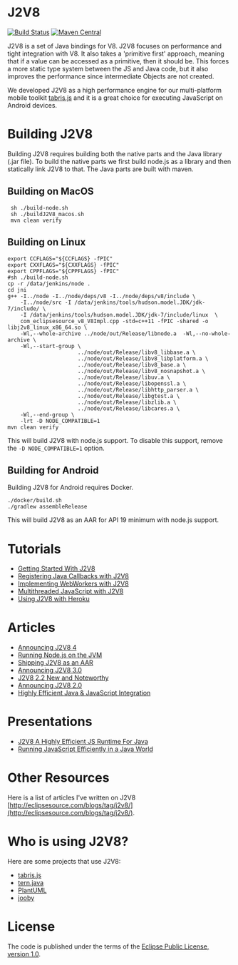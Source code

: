 J2V8
====

[![Build Status](https://secure.travis-ci.org/eclipsesource/J2V8.png)](http://travis-ci.org/eclipsesource/J2V8)
[![Maven Central](https://img.shields.io/maven-central/v/com.eclipsesource.j2v8/j2v8_win32_x86.svg)](http://search.maven.org/#search%7Cga%7C1%7Cg%3A%22com.eclipsesource.j2v8%22)

J2V8 is a set of Java bindings for V8. J2V8 focuses on performance and tight integration with V8. It also takes a 'primitive first' approach, meaning that if a value can be accessed as a primitive, then it should be. This forces a more static type system between the JS and Java code, but it also improves the performance since intermediate Objects are not created.

We developed J2V8 as a high performance engine for our multi-platform mobile toolkit [tabris.js](https://tabrisjs.com) and it is a great choice for executing JavaScript on Android devices.

Building J2V8
=============
Building J2V8 requires building both the native parts and the Java library (.jar file). To build the native parts we first build node.js as a library and then statically link J2V8 to that. The Java parts are built with maven.

Building on MacOS
-----------------
```
 sh ./build-node.sh
 sh ./buildJ2V8_macos.sh
 mvn clean verify
```

Building on Linux
-----------------
```
export CCFLAGS="${CCFLAGS} -fPIC"
export CXXFLAGS="${CXXFLAGS} -fPIC"
export CPPFLAGS="${CPPFLAGS} -fPIC"
#sh ./build-node.sh
cp -r /data/jenkins/node .
cd jni
g++ -I../node -I../node/deps/v8 -I../node/deps/v8/include \
    -I../node/src -I /data/jenkins/tools/hudson.model.JDK/jdk-7/include/ \
    -I /data/jenkins/tools/hudson.model.JDK/jdk-7/include/linux  \
    com_eclipsesource_v8_V8Impl.cpp -std=c++11 -fPIC -shared -o libj2v8_linux_x86_64.so \
    -Wl,--whole-archive ../node/out/Release/libnode.a  -Wl,--no-whole-archive \
    -Wl,--start-group \
                      ../node/out/Release/libv8_libbase.a \
                      ../node/out/Release/libv8_libplatform.a \
                      ../node/out/Release/libv8_base.a \
                      ../node/out/Release/libv8_nosnapshot.a \
                      ../node/out/Release/libuv.a \
                      ../node/out/Release/libopenssl.a \
                      ../node/out/Release/libhttp_parser.a \
                      ../node/out/Release/libgtest.a \
                      ../node/out/Release/libzlib.a \
                      ../node/out/Release/libcares.a \
    -Wl,--end-group \
    -lrt -D NODE_COMPATIBLE=1
mvn clean verify
```

This will build J2V8 with node.js support. To disable this support, remove the `-D NODE_COMPATIBLE=1` option.

Building for Android
-----------------
Building J2V8 for Android requires Docker.

```
./docker/build.sh
./gradlew assembleRelease
```

This will build J2V8 as an AAR for API 19 minimum with node.js support.

Tutorials
==========
 * [Getting Started With J2V8](http://eclipsesource.com/blogs/getting-started-with-j2v8/)
 * [Registering Java Callbacks with J2V8](http://eclipsesource.com/blogs/2015/06/06/registering-java-callbacks-with-j2v8/)
 * [Implementing WebWorkers with J2V8](http://eclipsesource.com/blogs/2015/05/28/implementing-webworkers-with-j2v8/)
 * [Multithreaded JavaScript with J2V8](http://eclipsesource.com/blogs/2015/05/12/multithreaded-javascript-with-j2v8/)
 * [Using J2V8 with Heroku](http://eclipsesource.com/blogs/2015/06/04/using-j2v8-with-heroku/)

Articles
========
 * [Announcing J2V8 4](http://eclipsesource.com/blogs/2016/07/20/announcing-j2v8-4/)
 * [Running Node.js on the JVM](http://eclipsesource.com/blogs/2016/07/20/running-node-js-on-the-jvm/)
 * [Shipping J2V8 as an AAR](http://eclipsesource.com/blogs/2015/11/04/shipping-j2v8-as-an-aar/)
 * [Announcing J2V8 3.0](http://eclipsesource.com/blogs/2015/07/08/j2v8-3-0-released/)
 * [J2V8 2.2 New and Noteworthy](http://eclipsesource.com/blogs/2015/04/23/j2v8-2-2-new-and-noteworthy/)
 * [Announcing J2V8 2.0](http://eclipsesource.com/blogs/2015/02/25/announcing-j2v8-2-0/)
 * [Highly Efficient Java & JavaScript Integration](http://eclipsesource.com/blogs/2014/11/17/highly-efficient-java-javascript-integration/)

Presentations
=============
 * [J2V8 A Highly Efficient JS Runtime For Java](https://www.eclipsecon.org/na2015/session/j2v8-highly-efficient-js-runtime-java)
 * [Running JavaScript Efficiently in a Java World](http://www.slideshare.net/irbull/enter-js)

Other Resources
===============
Here is a list of articles I've written on J2V8 [http://eclipsesource.com/blogs/tag/j2v8/](http://eclipsesource.com/blogs/tag/j2v8/).

Who is using J2V8?
========

Here are some projects that use J2V8:
* [tabris.js](https://tabrisjs.com)
* [tern.java](https://github.com/angelozerr/tern.java)
* [PlantUML](http://plantuml.com/)
* [jooby](http://jooby.org/doc/assets)

License
=====
The code is published under the terms of the [Eclipse Public License, version 1.0](http://www.eclipse.org/legal/epl-v10.html).
